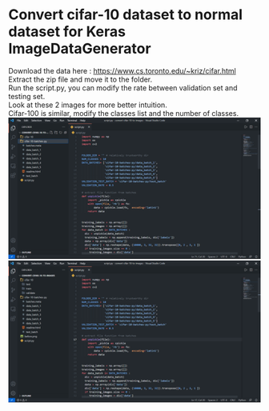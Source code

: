 # Convert cifar-10 dataset to normal dataset for Keras ImageDataGenerator 
Download the data here : https://www.cs.toronto.edu/~kriz/cifar.html  
Extract the zip file and move it to the folder.  
Run the script.py, you can modify the rate between validation set and testing set.    
Look at these 2 images for more better intuition.  
Cifar-100 is similar, modify the classes list and the number of classes.    
![Alt text](before.png?raw=true "Folder tree before running the script")  
![Alt text](after.png?raw=true "Folder tree after running the script")  
